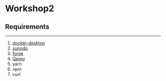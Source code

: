 # Workshop2

## Requirements

---

1. [docker-desktop](https://www.docker.com/products/docker-desktop/)
2. [sunodo](https://docs.sunodo.io/)
3. [forge](https://book.getfoundry.sh/reference/forge/forge-install)
4. [Qemu](https://github.com/multiarch/qemu-user-static)
5. yarn
6. npm
7. curl
